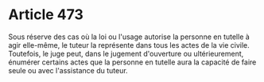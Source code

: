 # Article 473

Sous réserve des cas où la loi ou l'usage autorise la personne en tutelle à agir elle-même, le tuteur la représente dans tous les actes de la vie civile.   Toutefois, le juge peut, dans le jugement d'ouverture ou ultérieurement, énumérer certains actes que la personne en tutelle aura la capacité de faire seule ou avec l'assistance du tuteur.